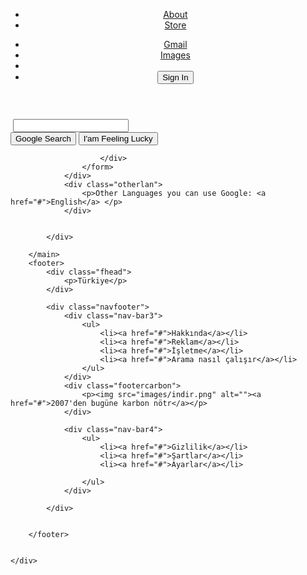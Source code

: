 <!DOCTYPE html>
<html lang="en">
<head>
    <meta charset="UTF-8">
    <meta http-equiv="X-UA-Compatible" content="IE=edge">
    <meta name="viewport" content="width=device-width, initial-scale=1.0">
    <title>Google</title>
    <link rel="stylesheet" href="style.css">
</head>
<body>
    <div class="container">
        <header>
            <div class="nav-bar1">
                <ul>
                    <li><a href="#">About</a></li>
                    <li><a href="#">Store</a></li>
                </ul>
            </div>
            <div class="nav-bar2">
                <ul>
                    <li><a href="#">Gmail</a></li>
                    <li><a href="#">Images</a></li>
                    <li><a href="#"><img src="images/appicon.png" alt=""></a></li>
                    <li><a href="#"><button id="signin">Sign In</button></a></li>               </ul>
            </div>
        </header>
        <main>
            <div class="containermain">
                <div class="googleimg">
                    <img src="images/googlelogo.png" alt="">
                </div>
                <div class="search">
                    <form action="#" method="GET">
                        <div class="searcher">
                            <img id="magnify"  src="images/Magnifying_glass_icon.png" alt="">
                            <input id="searchletter" type="search" onclick="borderdel()"  name="searchletter">
                            <a href=""><img id="keyboard" src="images/keyboard-icon-10.jpg" alt=""></a>
                            <a href=""><img id="mic" src="images/google_microphone.png" alt=""></a>
                        </div>
                        <div class="searchbutton">
                            <input id="gogsearch" type="submit" value="Google Search">
                            <input id="lucksearch"type="submit" value="I'am Feeling Lucky">

                        </div>
                    </form>
                </div>
                <div class="otherlan">
                    <p>Other Languages you can use Google: <a href="#">English</a> </p>
                </div>
        

            </div>
            
        </main>
        <footer>
            <div class="fhead">
                <p>Türkiye</p>
            </div>
            
            <div class="navfooter">
                <div class="nav-bar3">
                    <ul>
                        <li><a href="#">Hakkında</a></li>
                        <li><a href="#">Reklam</a></li>
                        <li><a href="#">İşletme</a></li>
                        <li><a href="#">Arama nasıl çalışır</a></li>                    
                    </ul>
                </div>
                <div class="footercarbon">
                    <p><img src="images/indir.png" alt=""><a href="#">2007'den bugüne karbon nötr</a></p>
                </div>
                
                <div class="nav-bar4">
                    <ul>
                        <li><a href="#">Gizlilik</a></li>
                        <li><a href="#">Şartlar</a></li>
                        <li><a href="#">Ayarlar</a></li>
    
                    </ul>
                </div>

            </div>
            

        </footer>
        

    </div>
   
    
</body>
</html>
